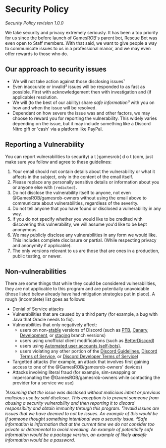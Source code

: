 # Security Policy
*Security Policy revision 1.0.0*

We take security and privacy extremely seriously. It has been a top priority for us since the before launch of GamesROB's parent bot, Rescue Bot was even open to Staff members.
With that said, we want to give people a way to communicate issues to us in a professional manor, and we may even offer rewards to those who do.

## Our approach to security issues
- We will not take action against those disclosing issues¹
- Even inaccurate or invalid² issues will be responded to as fast as possible. First with acknowledgement then with investigation and (if applicable) resolution.
- We will (to the best of our ability) share *safe information³* with you on how and when the issue will be resolved.
- Dependant on how severe the issue was and other factors, we may choose to reward you for reporting the vulnerability. This widely varies depending on the issue, but it may include something like a Discord Nitro gift or 'cash' via a platform like PayPal.

## Reporting a Vulnerability

You can report vulnerabilities to security( a t }gamesrob{ d o t )com, just make sure you follow and agree to these guidelines:
1. Your email should not contain details about the vulnerability or what it affects in the subject, only in the content of the email itself.
2. Please replace any personally sensitive details or information about you or anyone else with `[redacted]`.
3. Do not disclose the vulnerability itself to anyone, not even @GamesROB/gamesrob-owners without using the email above to communicate about vulnerabilities, regardless of the severity.
4. Do not tell anyone that you have found or disclosed a vulnerability in any way.
5. If you do not specify whether you would like to be credited with discovering this vulnerability, we will assume you'd like to be kept anonymous.
6. We may publicly disclose any vulnerabilities in any form we would like. This includes complete disclosure or partial. (While respecting privacy and anonymity if applicable).
7. The only versions relevant to us are those that are ones in a production, public testing, or newer.

## Non-vulnerabilities
There are some things that while they could be considered vulnerabilities, they are not applicable to this program and are potentially unavoidable (those listed below already have had mitigation strategies put in place). A rough (incomplete) list goes as follows:
- Denial of Service attacks
- Vulnerabilities that are caused by a third party (for example, a bug with Java that Oracle needs to fix).
- Vulnerabilities that only negatively affect:
  - users on non-[stable](https://discord.com/download) versions of Discord (such as [PTB](https://ptb.discord.com/api/downloads/distributions/app/installers/latest?channel=ptb&platform=win&arch=x86), [Canary](https://canary.discord.com/api/downloads/distributions/app/installers/latest?channel=canary&platform=win&arch=x86),
  [Development](https://canary.discord.com/api/downloads/distributions/app/installers/latest?channel=development&platform=win&arch=x86), or [staging](https://staging.discord.co) branch versions)
  - users using unofficial client modifications (such as [BetterDiscord](https://bd.zerebos.com/#tos))
  - users using [Automated user accounts (self-bots)](https://support.discord.com/hc/articles/115002192352).
  - users violating any other portion of the [Discord Guidelines](https://discord.com/guidelines), [Discord Terms of Service](https://discord.com/terms), or [Discord Developer Terms of Service](https://discord.com/developers/docs/legal))
- Targetted attacks (for example, an attack that involves first gaining access to one of the @GamesROB/gamesrob-owners' devices)
- Attacks involving literal fraud (for example, sim-swapping or impersonating the @GamesROB/gamesrob-owners while contacting the provider for a service we use)

*¹Assuming that the issue was disclosed without malicious intent or previous malicious use by said discloser. This exception is to prevent someone from abusing a security vulnerability and then reporting it to discard responsibilty and obtain immunity through this program.*
*²Invalid issues are issues that we have deemed to not be issues. An example of this would be if someone thought something intentional was a security issue.*
*³Safe information is information that at the current time we do not consider too private or detremental to avoid revealing. An example of potentially safe information would be a package version, an example of likely **un**safe information would be a password.*
